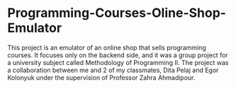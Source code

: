 # Programming-Courses-Oline-Shop-Emulator

This project is an emulator of an online shop that sells programming courses. It focuses only on the backend side, and it was a group project for a university subject called Methodology of  Programming II. The project was a collaboration between me and 2 of my classmates, Dita Pelaj and Egor Kolonyuk under the supervision of Professor Zahra Ahmadipour.
